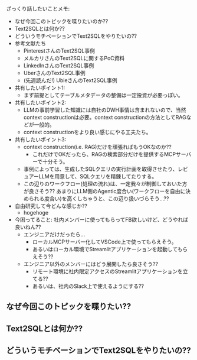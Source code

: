 ざっくり話したいことメモ:

- なぜ今回このトピックを喋りたいのか??
- Text2SQLとは何か??
- どういうモチベーションでText2SQLをやりたいの??
- 参考文献たち
  - PinterestさんのText2SQL事例
  - メルカリさんのText2SQLに関するPoC資料
  - LinkedInさんのText2SQL事例
  - UberさんのText2SQL事例
  - (先週読んだ!) UbieさんのText2SQL事例
- 共有したいポイント1:
  - まず前提としてテーブルメタデータの整備は一定投資が必要っぽい。
- 共有したいポイント2: 
  - LLMの事前学習した知識には自社のDWH事情は含まれないので、当然context constructionは必要。context constructionの方法としてRAGなどが一般的。
  - context constructionをより良い感じにやる工夫たち。
- 共有したいポイント3:
  - context construction(i.e. RAG)だけを頑張ればもうOKなのか??
    - これだけでOKだったら、RAGの検索部分だけを提供するMCPサーバーで十分そう。
  - 事例によっては、生成したSQLクエリの実行計画を取得させたり、レビュアーLLMを用意して、SQLクエリを精錬してたりする。
  - この辺りのワークフロー(処理の流れ)は、一定我々が制御しておいた方が良さそう?? あまりにLLM側のAgentic度合い(ワークフローを自由に決められる度合い)を高くしちゃうと、この辺り扱いづらそう...??
- 自由研究して今どんな感じか??
  - hogehoge
- 今困ってること: 社内メンバーに使ってもらってFB欲しいけど、どうやれば良いねん??
  - エンジニアだけだったら...
    - ローカルMCPサーバー化してVSCode上で使ってもらえそう。
    - あるいはローカル環境でStreamlitアプリケーションを起動してもらえそう??
  - エンジニア以外のメンバーにはどう展開したら良さそう??
    - リモート環境に社内限定アクセスのStreamlitアプリケーションを立てる??
    - あるいは、社内のSlack上で使えるようにする??

## なぜ今回このトピックを喋りたい??

## Text2SQLとは何か?? 

## どういうモチベーションでText2SQLをやりたいの??
